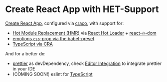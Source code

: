 # Create React App with HET-Support

[Create React App](https://github.com/facebook/create-react-app), configured via [craco](https://github.com/sharegate/craco), with support for:

- [Hot Module Replacement (HMR)](https://webpack.js.org/guides/hot-module-replacement/) via [React Hot Loader](https://webpack.js.org/guides/hot-module-replacement/) + [react-🔥-dom](https://github.com/hot-loader/react-dom)
- [emotions `css`-prop via the babel-preset](https://emotion.sh/docs/css-prop#babel-preset)
- [TypeScript via CRA](https://facebook.github.io/create-react-app/docs/adding-typescript)

And for a better dx:

- [prettier](https://github.com/prettier/prettier) as devDependency, check [Editor Integration](https://prettier.io/docs/en/editors.html) to integrate prettier in your IDE
- (COMING SOON!) eslint for [TypeScript](https://github.com/typescript-eslint/typescript-eslint)
